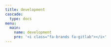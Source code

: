 ```yaml
---
title: development
cascade:
  type: docs
menu:
  main:
    name: development
    pre: '<i class="fa-brands fa-gitlab"></i>'
---
```

